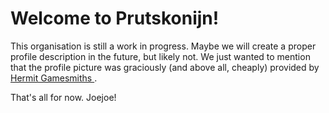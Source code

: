# Welcome to Prutskonijn!
This organisation is still a work in progress. Maybe we will create a proper profile description in the future, but likely not.
We just wanted to mention that the profile picture was graciously (and above all, cheaply) provided by [Hermit Gamesmiths
](https://hermitgamesmiths.itch.io/build-a-bunny).

That's all for now. Joejoe!
